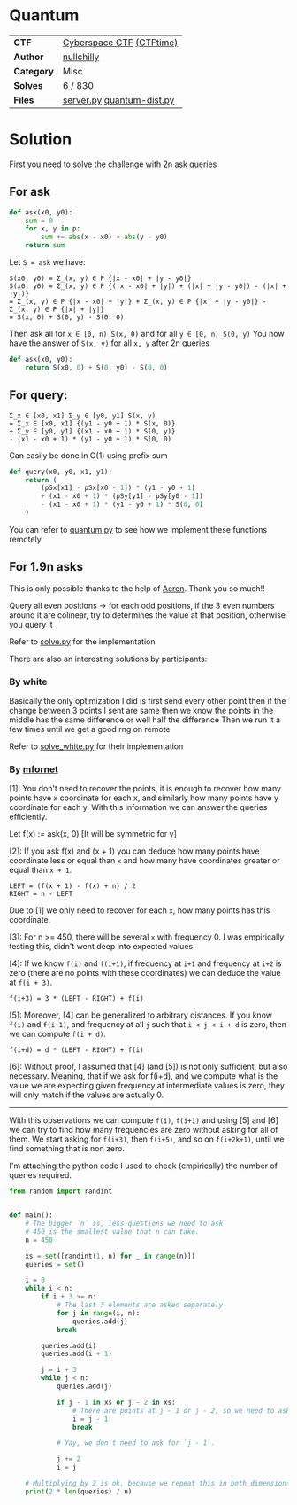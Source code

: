 # Quantum

|              |                                                                                    |
| ------------ | ---------------------------------------------------------------------------------- |
| **CTF**      | [Cyberspace CTF](https://play.csc.tf/) [(CTFtime)](https://ctftime.org/event/2428) |
| **Author**   | [nullchilly](https://github.com/nullchilly)                                        |
| **Category** | Misc                                                                               |
| **Solves**   | 6 / 830                                                                            |
| **Files**    | [server.py](challenge/server.py) [quantum-dist.py](challenge/quantum-dist.py)      |

# Solution

First you need to solve the challenge with 2n ask queries

## For ask

```py
def ask(x0, y0):
    sum = 0
    for x, y in p:
        sum += abs(x - x0) + abs(y - y0)
    return sum
```

Let `S = ask` we have:

```
S(x0, y0) = Σ_(x, y) ∈ P {|x - x0| + |y - y0|}
S(x0, y0) = Σ_(x, y) ∈ P {(|x - x0| + |y|) + (|x| + |y - y0|) - (|x| + |y|)}
= Σ_(x, y) ∈ P {|x - x0| + |y|} + Σ_(x, y) ∈ P {|x| + |y - y0|} - Σ_(x, y) ∈ P {|x| + |y|}
= S(x, 0) + S(0, y) - S(0, 0)
```

Then ask all for `x ∈ [0, n) S(x, 0)` and for all `y ∈ [0, n) S(0, y)`
You now have the answer of `S(x, y)` for all `x, y` after 2n queries

```py
def ask(x0, y0):
    return S(x0, 0) + S(0, y0) - S(0, 0)
```

## For query:

```
Σ_x ∈ [x0, x1] Σ_y ∈ [y0, y1] S(x, y)
= Σ_x ∈ [x0, x1] {(y1 - y0 + 1) * S(x, 0)}
+ Σ_y ∈ [y0, y1] {(x1 - x0 + 1) * S(0, y)}
- (x1 - x0 + 1) * (y1 - y0 + 1) * S(0, 0)
```

Can easily be done in O(1) using prefix sum

```py
def query(x0, y0, x1, y1):
    return (
        (pSx[x1] - pSx[x0 - 1]) * (y1 - y0 + 1)
        + (x1 - x0 + 1) * (pSy[y1] - pSy[y0 - 1])
        - (x1 - x0 + 1) * (y1 - y0 + 1) * S(0, 0)
    )
```

You can refer to [quantum.py](./challenge/quantum.py) to see how we implement these functions remotely

## For 1.9n asks

This is only possible thanks to the help of [Aeren](https://github.com/Aeren1564). Thank you so much!!

Query all even positions -> for each odd positions, if the 3 even numbers around it are colinear, try to determines the value at that position, otherwise you query it

Refer to [solve.py](solve.py) for the implementation

There are also an interesting solutions by participants:

### By white

Basically the only optimization I did is first send every other point then if the change between 3 points I sent are same then we know the points in the middle has the same difference
or well half the difference
Then we run it a few times until we get a good rng on remote

Refer to [solve_white.py](./solve_white.py) for their implementation

### By [mfornet](https://github.com/mfornet)

[1]: You don't need to recover the points, it is enough to recover how many points have x coordinate for each x, and similarly how many points have y coordinate for each y. With this information we can answer the queries efficiently.

Let f(x) := ask(x, 0) [It will be symmetric for y]

[2]: If you ask f(x) and (x + 1) you can deduce how many points have coordinate less or equal than `x` and how many have coordinates greater or equal than `x + 1`.

```
LEFT = (f(x + 1) - f(x) + n) / 2
RIGHT = n - LEFT
```

Due to [1] we only need to recover for each `x`, how many points has this coordinate.

[3]: For n >= 450, there will be several `x` with frequency 0. I was empirically testing this, didn't went deep into expected values.

[4]: If we know `f(i)` and `f(i+1)`, if frequency at `i+1` and frequency at `i+2` is zero (there are no points with these coordinates) we can deduce the value at `f(i + 3)`.

```
f(i+3) = 3 * (LEFT - RIGHT) + f(i)
```

[5]: Moreover, [4] can be generalized to arbitrary distances. If you know `f(i)` and `f(i+1)`, and frequency at all `j` such that `i < j < i + d` is zero, then we can compute `f(i + d)`.

```
f(i+d) = d * (LEFT - RIGHT) + f(i)
```

[6]: Without proof, I assumed that [4] (and [5]) is not only sufficient, but also necessary. Meaning, that if we ask for f(i+d), and we compute what is the value we are expecting given frequency at intermediate values is zero, they will only match if the values are actually 0.

---

With this observations we can compute `f(i)`, `f(i+1)` and using [5] and [6] we can try to find how many frequencies are zero without asking for all of them. We start asking for `f(i+3)`, then `f(i+5)`, and so on `f(i+2k+1)`, until we find something that is non zero.

I'm attaching the python code I used to check (empirically) the number of queries required.

```py
from random import randint


def main():
    # The bigger `n` is, less questions we need to ask
    # 450 is the smallest value that n can take.
    n = 450

    xs = set([randint(1, n) for _ in range(n)])
    queries = set()

    i = 0
    while i < n:
        if i + 3 >= n:
            # The last 3 elements are asked separately
            for j in range(i, n):
                queries.add(j)
            break

        queries.add(i)
        queries.add(i + 1)

        j = i + 3
        while j < n:
            queries.add(j)

            if j - 1 in xs or j - 2 in xs:
                # There are points at j - 1 or j - 2, so we need to ask for them.
                i = j - 1
                break

            # Yay, we don't need to ask for `j - 1`.

            j += 2
            i = j

    # Multiplying by 2 is ok, because we repeat this in both dimensions, and they are independent.
    print(2 * len(queries) / n)
```
